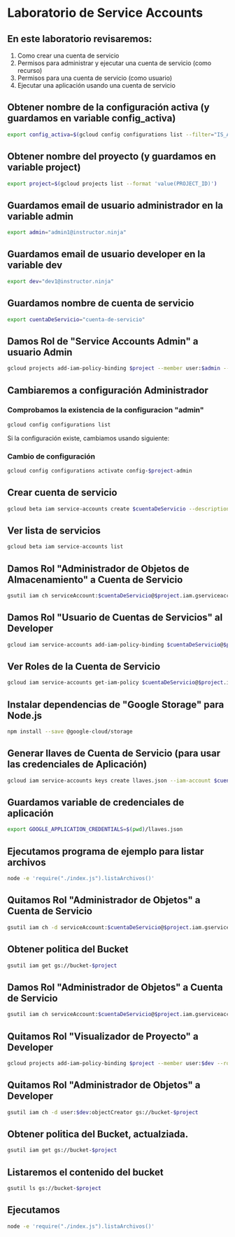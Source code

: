 # Laboratorio de Service Accounts

## En este laboratorio revisaremos:
1) Como crear una cuenta de servicio
2) Permisos para administrar y ejecutar una cuenta de servicio (como recurso)
3) Permisos para una cuenta de servicio (como usuario)
4) Ejecutar una aplicación usando una cuenta de servicio


## Obtener nombre de la configuración activa (y guardamos en variable config_activa)
```bash
export config_activa=$(gcloud config configurations list --filter="IS_ACTIVE=True" --format 'value(NAME)')
```

## Obtener nombre del proyecto (y guardamos en variable project)
```bash
export project=$(gcloud projects list --format 'value(PROJECT_ID)')
```

## Guardamos email de usuario administrador en la variable admin
```bash
export admin="admin1@instructor.ninja"
```

## Guardamos email de usuario developer en la variable dev
```bash
export dev="dev1@instructor.ninja"
```

## Guardamos nombre de cuenta de servicio
```bash
export cuentaDeServicio="cuenta-de-servicio"
```

## Damos Rol de "Service Accounts Admin" a usuario Admin
```bash
gcloud projects add-iam-policy-binding $project --member user:$admin --role roles/iam.serviceAccountAdmin
```

## Cambiaremos a configuración Administrador

### Comprobamos la existencia de la configuracion "admin"
```bash
gcloud config configurations list
```
Si la configuración existe, cambiamos usando siguiente:

### Cambio de configuración
```bash
gcloud config configurations activate config-$project-admin
```

## Crear cuenta de servicio
```bash
gcloud beta iam service-accounts create $cuentaDeServicio --description "Cuenta de Servicio" --display-name "sa"
```

## Ver lista de servicios
```bash
gcloud beta iam service-accounts list
```

## Damos Rol "Administrador de Objetos de Almacenamiento" a Cuenta de Servicio
```bash
gsutil iam ch serviceAccount:$cuentaDeServicio@$project.iam.gserviceaccount.com:objectAdmin gs://bucket-$project
```

## Damos Rol "Usuario de Cuentas de Servicios" al Developer
```bash
gcloud iam service-accounts add-iam-policy-binding $cuentaDeServicio@$project.iam.gserviceaccount.com --member=user:$dev --role='roles/iam.serviceAccountUser'
```

## Ver Roles de la Cuenta de Servicio
```bash
gcloud iam service-accounts get-iam-policy $cuentaDeServicio@$project.iam.gserviceaccount.com
```

## Instalar dependencias de "Google Storage" para Node.js
```bash
npm install --save @google-cloud/storage
```

## Generar llaves de Cuenta de Servicio (para usar las credenciales de Aplicación)
```bash
gcloud iam service-accounts keys create llaves.json --iam-account $cuentaDeServicio@$project.iam.gserviceaccount.com
```

## Guardamos variable de credenciales de aplicación
```bash
export GOOGLE_APPLICATION_CREDENTIALS=$(pwd)/llaves.json
```

## Ejecutamos programa de ejemplo para listar archivos
```bash
node -e 'require("./index.js").listaArchivos()'
```

## Quitamos Rol "Administrador de Objetos" a Cuenta de Servicio
```bash
gsutil iam ch -d serviceAccount:$cuentaDeServicio@$project.iam.gserviceaccount.com:objectAdmin gs://bucket-$project
```

## Obtener politica del Bucket
```bash
gsutil iam get gs://bucket-$project
```

## Damos Rol "Administrador de Objetos" a Cuenta de Servicio
```bash
gsutil iam ch serviceAccount:$cuentaDeServicio@$project.iam.gserviceaccount.com:objectAdmin gs://bucket-$project
```

## Quitamos Rol "Visualizador de Proyecto" a Developer
```bash
gcloud projects add-iam-policy-binding $project --member user:$dev --role roles/viewer
```

## Quitamos Rol "Administrador de Objetos" a Developer
```bash
gsutil iam ch -d user:$dev:objectCreator gs://bucket-$project
```

## Obtener politica del Bucket, actualziada.
```bash
gsutil iam get gs://bucket-$project
```
## Listaremos el contenido del bucket
```bash
gsutil ls gs://bucket-$project
```

## Ejecutamos
```bash
node -e 'require("./index.js").listaArchivos()'
```
